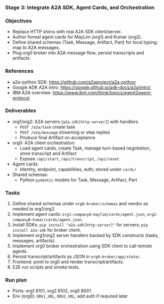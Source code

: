 ### Stage 3: Integrate A2A SDK, Agent Cards, and Orchestration

### Objectives
- Replace HTTP shims with real A2A SDK client/server.
- Author formal agent cards for MayLim (org1) and Kumar (org2).
- Define shared schemas (Task, Message, Artifact, Part) for local typing; map to A2A messages.
- Plug org0 broker into A2A message flow; persist transcripts and artifacts.

### References
- a2a-python SDK: https://github.com/a2aproject/a2a-python
- Google ADK A2A intro: https://google.github.io/adk-docs/a2a/intro/
- IBM A2A overview: https://www.ibm.com/think/topics/agent2agent-protocol

### Deliverables
- org1/org2: A2A servers (`a2a-sdk[http-server]`) with handlers:
  - `POST /a2a/task` create task
  - `POST /a2a/message` streaming or step replies
  - Produce final Artifact on acceptance
- org0: A2A client orchestration:
  - Load agent cards, create Task, manage turn-based negotiation, store transcript and Artifact
  - Expose `/api/start`, `/api/transcript`, `/api/reset`
- Agent cards:
  - Identity, endpoint, capabilities, auth; stored under `cards/`
- Shared schemas:
  - Python `pydantic` models for Task, Message, Artifact, Part

### Tasks
1) Define shared schemas under `org0-broker/schemas` and vendor as needed to org1/org2.
2) Implement agent cards: `org1-companyA-maylim/cards/agent.json`, `org2-companyB-kumar/cards/agent.json`.
3) Install SDKs: `pip install "a2a-sdk[http-server]"` for servers; `pip install a2a-sdk` for broker client.
4) Implement org1/org2 server handlers backed by SDK constructs (tasks, messages, artifacts).
5) Implement org0 broker orchestration using SDK client to call remote agents.
6) Persist transcript/artifacts as JSON in `org0-broker/app/state/`.
7) Frontend: point to org0 and render transcript/artifacts.
8) E2E run scripts and smoke tests.

### Run plan
- Ports: org1 8101, org2 8102, org0 8001
- Env (org0): `ORG1_URL`, `ORG2_URL`; add auth if required later


